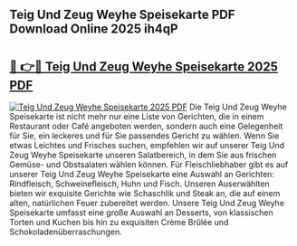 ## Teig Und Zeug Weyhe Speisekarte PDF Download Online 2025 ih4qP

# <h2><a href="http://gc9hzpn.nevu.top/?p=Teig+Und+Zeug+Weyhe+Speisekarte">🔗 👉🔴 Teig Und Zeug Weyhe Speisekarte 2025 PDF</a></h2>

[![Teig Und Zeug Weyhe Speisekarte 2025 PDF](https://i.imgur.com/dBaPXMq.png)](http://gc9hzpn.nevu.top/?p=Teig+Und+Zeug+Weyhe+Speisekarte)
Die Teig Und Zeug Weyhe Speisekarte ist nicht mehr nur eine Liste von Gerichten, die in einem Restaurant oder Café angeboten werden, sondern auch eine Gelegenheit für Sie, ein leckeres und für Sie passendes Gericht zu wählen. Wenn Sie etwas Leichtes und Frisches suchen, empfehlen wir auf unserer Teig Und Zeug Weyhe Speisekarte unseren Salatbereich, in dem Sie aus frischen Gemüse- und Obstsalaten wählen können. Für Fleischliebhaber gibt es auf unserer Teig Und Zeug Weyhe Speisekarte eine Auswahl an Gerichten: Rindfleisch, Schweinefleisch, Huhn und Fisch. Unseren Auserwählten bieten wir exquisite Gerichte wie Schaschlik und Steak an, die auf einem alten, natürlichen Feuer zubereitet werden. Unsere Teig Und Zeug Weyhe Speisekarte umfasst eine große Auswahl an Desserts, von klassischen Torten und Kuchen bis hin zu exquisiten Crème Brûlée und Schokoladenüberraschungen.

